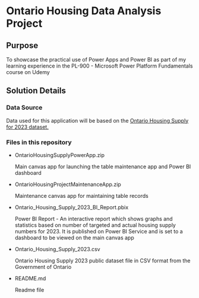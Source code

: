 <H1>Ontario Housing Data Analysis Project</H1>
<H2>Purpose</H2>
<p>To showcase the practical use of Power Apps and Power BI as part of my learning experience in the PL-900 - Microsoft Power Platform Fundamentals course on Udemy</p>
<H2>Solution Details</H2>

<H3>Data Source</H3>
  <p>
    Data used for this application will be based on the 
    <a href="https://data.ontario.ca/dataset/ontario-s-housing-supply-progress/resource/c922b5b4-9850-40c8-b905-afc3aaa347c0">Ontario Housing Supply for 2023 dataset.</a>
  </p>

<H3>Files in this repository</H3>
  <ul>
    <li>
      OntarioHousingSupplyPowerApp.zip
      <p>Main canvas app for launching the table maintenance app and Power BI dashboard</p>
    </li>
    <li>
      OntarioHousingProjectMaintenanceApp.zip
      <p>Maintenance canvas app for maintaining table records</p>
    </li>
    <li>
      Ontario_Housing_Supply_2023_BI_Report.pbix
      <p>
        Power BI Report - An interactive report which shows graphs and statistics based on number of targeted and actual housing supply numbers for 2023. It is published on Power BI Service and is
        set to a dashboard to be viewed on the main canvas app
      </p>
    </li>
    <li>
      Ontario_Housing_Supply_2023.csv
      <p>
        Ontario Housing Supply 2023 public dataset file in CSV format from the Government of Ontario
      </p>
    </li>
    <li>
      README.md
      <p>Readme file</p>
    </li>
  </ul>

